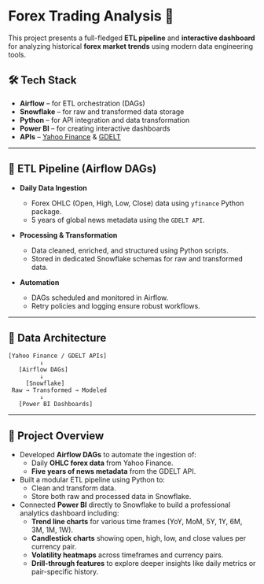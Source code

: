 # Forex Trading Analysis 🚀

This project presents a full-fledged **ETL pipeline** and **interactive dashboard** for analyzing historical **forex market trends** using modern data engineering tools.

## 🛠 Tech Stack

- **Airflow** – for ETL orchestration (DAGs)
- **Snowflake** – for raw and transformed data storage
- **Python** – for API integration and data transformation
- **Power BI** – for creating interactive dashboards
- **APIs** – [Yahoo Finance](https://pypi.org/project/yfinance/) & [GDELT](https://www.gdeltproject.org/)

---

## 🔄 ETL Pipeline (Airflow DAGs)

- **Daily Data Ingestion**
  - Forex OHLC (Open, High, Low, Close) data using `yfinance` Python package.
  - 5 years of global news metadata using the `GDELT API`.

- **Processing & Transformation**
  - Data cleaned, enriched, and structured using Python scripts.
  - Stored in dedicated Snowflake schemas for raw and transformed data.

- **Automation**
  - DAGs scheduled and monitored in Airflow.
  - Retry policies and logging ensure robust workflows.

---

## 🧊 Data Architecture

```
[Yahoo Finance / GDELT APIs]
         ↓
   [Airflow DAGs]
         ↓
     [Snowflake]
 Raw → Transformed → Modeled
         ↓
   [Power BI Dashboards]
```
---

## 🔄 Project Overview

- Developed **Airflow DAGs** to automate the ingestion of:
  - Daily **OHLC forex data** from Yahoo Finance.
  - **Five years of news metadata** from the GDELT API.
- Built a modular ETL pipeline using Python to:
  - Clean and transform data.
  - Store both raw and processed data in Snowflake.
- Connected **Power BI** directly to Snowflake to build a professional analytics dashboard including:
  - **Trend line charts** for various time frames (YoY, MoM, 5Y, 1Y, 6M, 3M, 1M, 1W).
  - **Candlestick charts** showing open, high, low, and close values per currency pair.
  - **Volatility heatmaps** across timeframes and currency pairs.
  - **Drill-through features** to explore deeper insights like daily metrics or pair-specific history.
